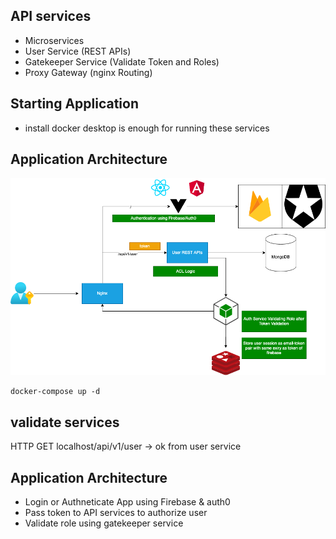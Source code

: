 ## API services

- Microservices 
- User Service (REST APIs)
- Gatekeeper Service (Validate Token and Roles)
- Proxy Gateway (nginx Routing)


## Starting Application
 - install docker desktop is enough for running these services 
 
## Application Architecture 

![](./screen/screen.png)
```
docker-compose up -d

```

## validate services
HTTP GET localhost/api/v1/user -> ok from user service 

## Application Architecture 

- Login or Authneticate App using Firebase & auth0
- Pass token to API services to authorize user 
- Validate role using gatekeeper service